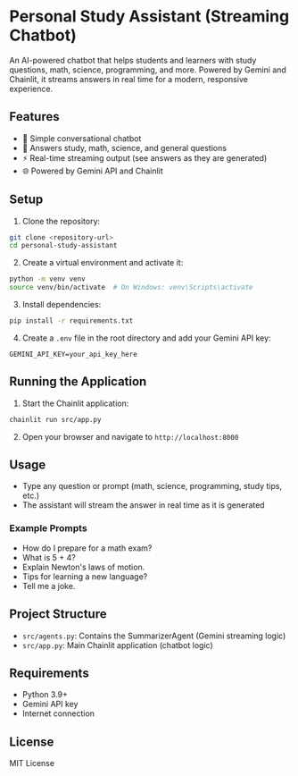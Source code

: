 # Personal Study Assistant (Streaming Chatbot)

An AI-powered chatbot that helps students and learners with study questions, math, science, programming, and more. Powered by Gemini and Chainlit, it streams answers in real time for a modern, responsive experience.

## Features

- 🤖 Simple conversational chatbot
- 📝 Answers study, math, science, and general questions
- ⚡ Real-time streaming output (see answers as they are generated)
- 🌐 Powered by Gemini API and Chainlit

## Setup

1. Clone the repository:
```bash
git clone <repository-url>
cd personal-study-assistant
```

2. Create a virtual environment and activate it:
```bash
python -m venv venv
source venv/bin/activate  # On Windows: venv\Scripts\activate
```

3. Install dependencies:
```bash
pip install -r requirements.txt
```

4. Create a `.env` file in the root directory and add your Gemini API key:
```
GEMINI_API_KEY=your_api_key_here
```

## Running the Application

1. Start the Chainlit application:
```bash
chainlit run src/app.py
```

2. Open your browser and navigate to `http://localhost:8000`

## Usage

- Type any question or prompt (math, science, programming, study tips, etc.)
- The assistant will stream the answer in real time as it is generated

### Example Prompts
- How do I prepare for a math exam?
- What is 5 + 4?
- Explain Newton's laws of motion.
- Tips for learning a new language?
- Tell me a joke.

## Project Structure

- `src/agents.py`: Contains the SummarizerAgent (Gemini streaming logic)
- `src/app.py`: Main Chainlit application (chatbot logic)

## Requirements

- Python 3.9+
- Gemini API key
- Internet connection

## License

MIT License
